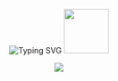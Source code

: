 <p align="center">
  <img src="https://readme-typing-svg.herokuapp.com?font=Irish+Grover&size=40&pause=1000&width=320&height=60&lines=Saragih+Jabinsar" alt="Typing SVG">
  <img src="https://media.tenor.com/cLwPGk0As8YAAAAi/reaver-ep5spray-gd_dhi-k.gif" width="80">
</p>

<p align="center">
  <img src="https://count.getloli.com/@SaragihJabinsar?name=SaragihJabinsar&theme=booru-lewd&padding=5&offset=0&align=center&scale=1&pixelated=1&darkmode=auto">
</p>

